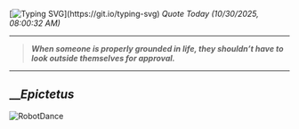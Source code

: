 [![Typing SVG](https://readme-typing-svg.herokuapp.com?font=Press+Start+2P&color=C2F784&size=35&width=900&height=100&lines=Hello+World%2C+I'm+Hung+!)](https://git.io/typing-svg) 
_Quote Today (10/30/2025, 08:00:32 AM)_
___
>**_When someone is properly grounded in life, they shouldn’t have to look outside themselves for approval._**
___

## __**_Epictetus_**

![RobotDance](src/assets/images/robot-dancing-dribble.gif?style=center)
